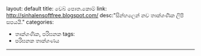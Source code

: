 layout: default
title: වෙබ් පොත.කොම් 
link: http://sinhalensoftfree.blogspot.com/
desc:"සින්හලෙන් නව තාක්ශණික ලිපි සපයයි."
categories:
- තාක්ශණික, පරිඝනක
tags:
- පරිඝනක තාක්ශණය
---